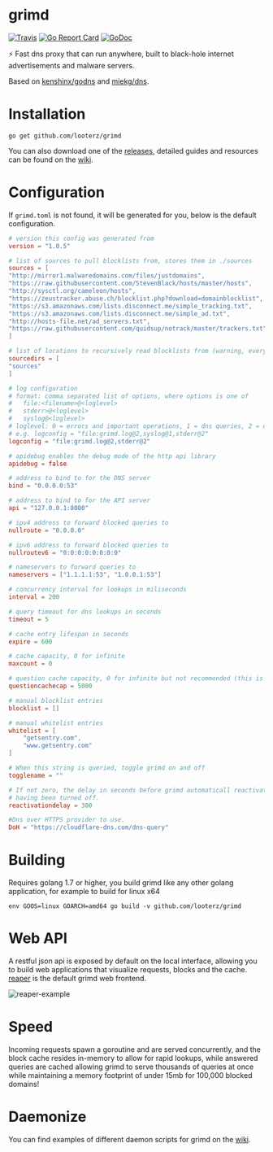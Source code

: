 # grimd
[![Travis](https://img.shields.io/travis/looterz/grimd.svg?style=flat-square)](https://travis-ci.org/looterz/grimd)
[![Go Report Card](https://goreportcard.com/badge/github.com/looterz/grimd?style=flat-square)](https://goreportcard.com/report/github.com/looterz/grimd)
[![GoDoc](https://img.shields.io/badge/godoc-reference-blue.svg?style=flat-square)](http://godoc.org/github.com/looterz/grimd)

:zap: Fast dns proxy that can run anywhere, built to black-hole internet advertisements and malware servers.

Based on [kenshinx/godns](https://github.com/kenshinx/godns) and [miekg/dns](https://github.com/miekg/dns).

# Installation
```
go get github.com/looterz/grimd
```

You can also download one of the [releases](https://github.com/looterz/grimd/releases), detailed guides and resources can be found on the [wiki](https://github.com/looterz/grimd/wiki).

# Configuration
If ```grimd.toml``` is not found, it will be generated for you, below is the default configuration.
```toml
# version this config was generated from
version = "1.0.5"

# list of sources to pull blocklists from, stores them in ./sources
sources = [
"http://mirror1.malwaredomains.com/files/justdomains",
"https://raw.githubusercontent.com/StevenBlack/hosts/master/hosts",
"http://sysctl.org/cameleon/hosts",
"https://zeustracker.abuse.ch/blocklist.php?download=domainblocklist",
"https://s3.amazonaws.com/lists.disconnect.me/simple_tracking.txt",
"https://s3.amazonaws.com/lists.disconnect.me/simple_ad.txt",
"http://hosts-file.net/ad_servers.txt",
"https://raw.githubusercontent.com/quidsup/notrack/master/trackers.txt"
]

# list of locations to recursively read blocklists from (warning, every file found is assumed to be a hosts-file or domain list)
sourcedirs = [
"sources"
]

# log configuration
# format: comma separated list of options, where options is one of 
#   file:<filename>@<loglevel>
#   stderr>@<loglevel>
#   syslog@<loglevel>
# loglevel: 0 = errors and important operations, 1 = dns queries, 2 = debug
# e.g. logconfig = "file:grimd.log@2,syslog@1,stderr@2"
logconfig = "file:grimd.log@2,stderr@2"

# apidebug enables the debug mode of the http api library
apidebug = false

# address to bind to for the DNS server
bind = "0.0.0.0:53"

# address to bind to for the API server
api = "127.0.0.1:8080"

# ipv4 address to forward blocked queries to
nullroute = "0.0.0.0"

# ipv6 address to forward blocked queries to
nullroutev6 = "0:0:0:0:0:0:0:0"

# nameservers to forward queries to
nameservers = ["1.1.1.1:53", "1.0.0.1:53"]

# concurrency interval for lookups in miliseconds
interval = 200

# query timeout for dns lookups in seconds
timeout = 5

# cache entry lifespan in seconds
expire = 600

# cache capacity, 0 for infinite
maxcount = 0

# question cache capacity, 0 for infinite but not recommended (this is used for storing logs)
questioncachecap = 5000

# manual blocklist entries
blocklist = []

# manual whitelist entries
whitelist = [
	"getsentry.com",
	"www.getsentry.com"
]

# When this string is queried, toggle grimd on and off
togglename = ""

# If not zero, the delay in seconds before grimd automaticall reactivates after
# having been turned off.
reactivationdelay = 300

#Dns over HTTPS provider to use.
DoH = "https://cloudflare-dns.com/dns-query"
```

# Building
Requires golang 1.7 or higher, you build grimd like any other golang application, for example to build for linux x64
```shell
env GOOS=linux GOARCH=amd64 go build -v github.com/looterz/grimd
```

# Web API
A restful json api is exposed by default on the local interface, allowing you to build web applications that visualize requests, blocks and the cache. [reaper](https://github.com/looterz/reaper) is the default grimd web frontend.

![reaper-example](http://i.imgur.com/oXLtqSz.png)

# Speed
Incoming requests spawn a goroutine and are served concurrently, and the block cache resides in-memory to allow for rapid lookups, while answered queries are cached allowing grimd to serve thousands of queries at once while maintaining a memory footprint of under 15mb for 100,000 blocked domains!

# Daemonize
You can find examples of different daemon scripts for grimd on the [wiki](https://github.com/looterz/grimd/wiki/Daemon-Scripts).
